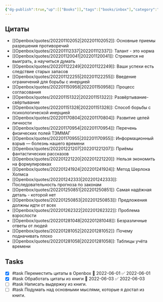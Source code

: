 ```yaml
---
{"dg-publish":true,"up":[["Books"]],"tags":["books/inbox"],"category":"book","rating":4,"modified_at":"2022-07-24T22:05:18+03:00","date":"2022-04-03T08:34:55+03:00","permalink":"/refs/mesyacz-pod-zvyozdami-fantazii/","dgHomeLink":false,"dgPassFrontmatter":true}
---
```






## Цитаты

- [[Openbox/quotes/202201102052|202201102052]]: Основные приемы разрешения противоречий
- [[Openbox/quotes/202201112337|202201112337]]: Талант - это норма
- [[Openbox/quotes/202201120041|202201120041]]: Стремится не выиграть, а научиться думать
- [[Openbox/quotes/202201122249|202201122249]]: Ваши успехи есть следствие старых запасов
- [[Openbox/quotes/202201122255|202201122255]]: Введение ограничений для борьбы с инерцией
- [[Openbox/quotes/202201150958|202201150958]]: Процесс согласования
- [[Openbox/quotes/202201151322|202201151322]]: Развёртывание-свёртывание
- [[Openbox/quotes/202201151328|202201151328]]: Способ борьбы с психологической инерцией
- [[Openbox/quotes/202201170804|202201170804]]: Развитие целей личности
- [[Openbox/quotes/202201170954|202201170954]]: Перечень физических полей ТЭММАГ
- [[Openbox/quotes/202201170955|202201170955]]: Информационный взрыв — болезнь нашего времени
- [[Openbox/quotes/202201221207|202201221207]]: Приёмы фантастических рассказов
- [[Openbox/quotes/202201221220|202201221220]]: Нельзя экономить на формулировках
- [[Openbox/quotes/202201241924|202201241924]]: Метод Шерлока Холмса
- [[Openbox/quotes/202201242333|202201242333]]: Последовательность прогноза по законам
- [[Openbox/quotes/202201250851|202201250851]]: Самая надёжная деталь - которой нет
- [[Openbox/quotes/202201250853|202201250853]]: Предложения должны идти от всех
- [[Openbox/quotes/202201262322|202201262322]]: Проблема взрослости
- [[Openbox/quotes/202201281048|202201281048]]: Безразличные ответы от людей
- [[Openbox/quotes/202201281052|202201281052]]: Почему подначивать плохо
- [[Openbox/quotes/202201281058|202201281058]]: Таблицы учёта времени


## Tasks

- [x] #task Переместить цитаты в Openbox 📅 2022-06-01 ✅ 2022-06-01
- [x] #task Обработать цитаты из книги 📅 2022-06-03 ✅ 2022-06-03
- [ ] #task Написать выдержку из книги.
- [ ] #task Подумать над основными мыслями, которые я достал из книги.
